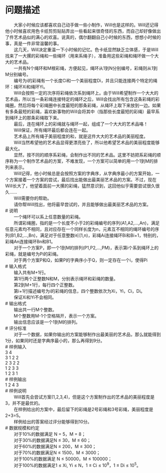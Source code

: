 <div id="pcont1" style="margin-top:20px; display:block;">

# 问题描述

<div class="pdcont">　　大家小时候应该都喜欢自己动手做一些小制作，Will也是这样的。Will还记得他小时候喜欢用色卡纸剪剪贴贴弄出一些看起来很奇怪的东西，而自己却好像做出了件艺术品似的满心的欢喜。说真的，偶尔翻翻自己小时候的东西，想想小时候的事，真是一件非常温馨的事。<br/>
　　这几天，Will决定重温一下小时候的记忆。色卡纸显然缺乏立体感，于是Will找来了一大摞的彩绳和一些绳环（用来系绳子），准备用这些彩绳和绳环做一个大大的艺术品。<br/>
　　一共有N个绳环和M根彩绳，方便起见，绳环从1到N分别编号，彩绳则从1到M分别编号。<br/>
　　编号为i的彩绳有一个长度Ci和一个美丽程度Di，并且只能连接两个特定的绳环：绳环Xi和绳环Yi。<br/>
　　Will会按照一定的次序将彩绳依次系到绳环上。由于Will希望制作一个大大的艺术品，所以当一条彩绳连接特定的绳环之后，Will会找出所有包含这条彩绳的彩绳圈，然后将每个彩绳圈中长度最短的那条彩绳，从绳环上取下来放到一边。如果有多条最短的彩绳，喜欢新事物的Will会将其中（指那些长度最短的彩绳）最早系到绳环上的那条彩绳取下来。<br/>
　　最后，连在绳环上的彩绳就与绳环一起，组成了一个大大的艺术品咯！<br/>
　　Will保证，所有绳环最后都会连在一起。<br/>
　　艺术品上所有绳子美丽程度的和，就是这件大大的艺术品的美丽程度。<br/>
　　Will当然希望他的艺术品显得更漂亮些了，所以他希望艺术品的美丽程度能够最大化。<br/>
　　显然，按不同的顺序系彩绳，会制作出不同的艺术品。这里不妨把系彩绳的顺序称为一个制作艺术品的方案，不难发现，一个方案可以简单的用一个1到M的排列来表示。<br/>
　　Will记得，他小时候总是会按照方案的字典序，从字典序最小的方案开始，一个方案接着一个方案的尝试，最后找出能做出最美丽艺术品的方案。不过，现在Will长大了，他望着面前一大摞的彩绳，猛然意识到，这回他似乎需要尝试很久很久……<br/>
　　Will需要你的帮助。<br/>
　　请你帮Will找出，他将最早尝试的，并且能够做出最美丽艺术品的方案。</div>
# 说明

<div class="pdcont">　　一个绳环可以系上任意数量的彩绳。<br/>
　　所谓彩绳圈，指的是一个长度不小于2的彩绳编号的序列(A1,A2,…,An)，满足任意元素均不相同，且对应存在一个同样长度为n，元素互不相同的绳环编号的序列(B1,B2,…,Bn)，满足对于任意整数i∈[1,n)，彩绳Ai连接绳环Bi和Bi+1，特别的，彩绳An连接绳环Bn和B1。<br/>
　　对于一个方案P，即一个1到M的排列(P1,P2,…,PM)，表示第i个系到绳环上的彩绳，就是编号为Pi的彩绳。<br/>
　　对于两个方案P和Q，如果P的字典序小于Q，则一定存在一个i，使得Pi</div>
# 输入格式

<div class="pdcont">　　输入共有M+1行。<br/>
　　第1行两个正整数N和M，分别表示绳环和彩绳的数量。<br/>
　　第2到M+1行，每行四个正整数。<br/>
　　第i+1行描述编号为i的彩绳的信息，四个整数依次为Xi，Yi，Ci，Di。<br/>
　　保证Xi和Yi不会相同。</div>
# 输出格式

<div class="pdcont">　　输出共一行M个整数。<br/>
　　M个整数用M-1个空格隔开，表示一个方案。<br/>
　　输出信息应该是一个1到M的排列。</div>
# 评分标准

<div class="pdcont">　　对于一个数据，如果你输出的方案能够制作出最美丽的艺术品，那么就能得到1分，如果同时还是字典序最小的，那么再得到9分。</div>
# 样例输入

<div class="pddata">3 4<br/>
3 1 2 2<br/>
2 3 2 2<br/>
1 2 3 3<br/>
1 2 3 1</div>
# 样例输出

<div class="pddata">1 2 4 3</div>
# 样例说明

<div class="pdcont">　　Will首先会尝试方案(1,2,3,4)，但是这个方案制作出的艺术品的美丽程度是3，并不是最优的。<br/>
　　在样例给出的方案中，最后留下的彩绳是2号彩绳和3号彩绳，美丽程度是2+3=5。<br/>
　　样例给出的答案经过评分能够得到10分。</div>
# 数据规模和约定

<div class="pdcont">　　对于10%的数据满足 N = 5，M = 8；<br/>
　　对于30%的数据满足N ≤ 30，M ≤ 60；<br/>
　　对于60%的数据满足N ≤ 200，M ≤ 300；<br/>
　　对于70%的数据满足N ≤ 1500，M ≤ 3000；<br/>
　　对于100%的数据满足 N ≤ 50000，M ≤ 100000；<br/>
　　对于100%的数据满足1 ≤ Xi, Yi ≤ N，1 ≤ Ci ≤ 10<sup>9</sup>，1 ≤ Di ≤ 10<sup>5</sup>。</div>

</div>